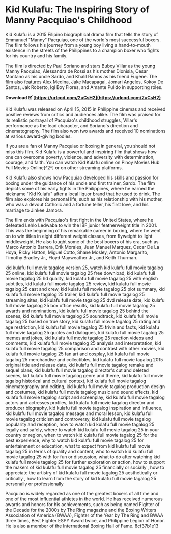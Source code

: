 
 
# Kid Kulafu: The Inspiring Story of Manny Pacquiao's Childhood
 
Kid Kulafu is a 2015 Filipino biographical drama film that tells the story of Emmanuel "Manny" Pacquiao, one of the world's most successful boxers. The film follows his journey from a young boy living a hand-to-mouth existence in the streets of the Philippines to a champion boxer who fights for his country and his family.
 
The film is directed by Paul Soriano and stars Buboy Villar as the young Manny Pacquiao, Alessandra de Rossi as his mother Dionisia, Cesar Montano as his uncle Sardo, and Khalil Ramos as his friend Eugene. The film also features Alex Medina, Jake Macapagal, Jomari Angeles, Kokoy De Santos, Jak Roberto, Igi Boy Flores, and Amante Pulido in supporting roles.
 
**Download 🗹 [https://urlcod.com/2uCsH2](https://urlcod.com/2uCsH2)**


 
Kid Kulafu was released on April 15, 2015 in Philippine cinemas and received positive reviews from critics and audiences alike. The film was praised for its realistic portrayal of Pacquiao's childhood struggles, Villar's performance as the lead character, and Soriano's direction and cinematography. The film also won two awards and received 10 nominations at various award-giving bodies.
 
If you are a fan of Manny Pacquiao or boxing in general, you should not miss this film. Kid Kulafu is a powerful and inspiring film that shows how one can overcome poverty, violence, and adversity with determination, courage, and faith. You can watch Kid Kulafu online on Pinoy Movies Hub Full Movies Online[^2^] or on other streaming platforms.
  
Kid Kulafu also shows how Pacquiao developed his skills and passion for boxing under the guidance of his uncle and first trainer, Sardo. The film depicts some of his early fights in the Philippines, where he earned the nickname "Kid Kulafu" after a local liquor brand that he used to drink. The film also explores his personal life, such as his relationship with his mother, who was a devout Catholic and a fortune teller, his first love, and his marriage to Jinkee Jamora.
 
The film ends with Pacquiao's first fight in the United States, where he defeated Lehlo Ledwaba to win the IBF junior featherweight title in 2001. This was the beginning of his remarkable career in boxing, where he went on to win titles in eight different weight classes, from flyweight to light middleweight. He also fought some of the best boxers of his era, such as Marco Antonio Barrera, Erik Morales, Juan Manuel Marquez, Oscar De La Hoya, Ricky Hatton, Miguel Cotto, Shane Mosley, Antonio Margarito, Timothy Bradley Jr., Floyd Mayweather Jr., and Keith Thurman.
 
kid kulafu full movie tagalog version 25,  watch kid kulafu full movie tagalog 25 online,  kid kulafu full movie tagalog 25 free download,  kid kulafu full movie tagalog 25 hd quality,  kid kulafu full movie tagalog 25 with english subtitles,  kid kulafu full movie tagalog 25 review,  kid kulafu full movie tagalog 25 cast and crew,  kid kulafu full movie tagalog 25 plot summary,  kid kulafu full movie tagalog 25 trailer,  kid kulafu full movie tagalog 25 streaming sites,  kid kulafu full movie tagalog 25 dvd release date,  kid kulafu full movie tagalog 25 box office results,  kid kulafu full movie tagalog 25 awards and nominations,  kid kulafu full movie tagalog 25 behind the scenes,  kid kulafu full movie tagalog 25 soundtrack,  kid kulafu full movie tagalog 25 based on true story,  kid kulafu full movie tagalog 25 rating and age restriction,  kid kulafu full movie tagalog 25 trivia and facts,  kid kulafu full movie tagalog 25 quotes and dialogues,  kid kulafu full movie tagalog 25 memes and jokes,  kid kulafu full movie tagalog 25 reaction videos and comments,  kid kulafu full movie tagalog 25 analysis and interpretation,  kid kulafu full movie tagalog 25 comparison and contrast with other movies,  kid kulafu full movie tagalog 25 fan art and cosplay,  kid kulafu full movie tagalog 25 merchandise and collectibles,  kid kulafu full movie tagalog 2015 original title and release date,  kid kulafu full movie tagalog remake and sequel plans,  kid kulafu full movie tagalog director's cut and deleted scenes,  kid kulafu full movie tagalog genre and theme,  kid kulafu full movie tagalog historical and cultural context,  kid kulafu full movie tagalog cinematography and editing,  kid kulafu full movie tagalog production design and costumes,  kid kulafu full movie tagalog music and sound effects,  kid kulafu full movie tagalog script and screenplay,  kid kulafu full movie tagalog actors and actresses profiles,  kid kulafu full movie tagalog director and producer biography,  kid kulafu full movie tagalog inspiration and influence,  kid kulafu full movie tagalog message and moral lesson,  kid kulafu full movie tagalog criticism and controversy,  kid kulafu full movie tagalog popularity and reception,  how to watch kid kulafu full movie tagalog 25 legally and safely,  where to watch kid kulafu full movie tagalog 25 in your country or region,  when to watch kid kulafu full movie tagalog 25 for the best experience,  why to watch kid kulafu full movie tagalog 25 for entertainment or education,  what to expect from kid kulafu full movie tagalog 25 in terms of quality and content,  who to watch kid kulafu full movie tagalog 25 with for fun or discussion,  what to do after watching kid kulafu full movie tagalog 25 for further exploration or action,  how to support the makers of kid kulafu full movie tagalog 25 financially or socially ,  how to appreciate the artistry of kid kulafu full movie tagalog 25 aesthetically or critically ,  how to learn from the story of kid kulafu full movie tagalog 25 personally or professionally
 
Pacquiao is widely regarded as one of the greatest boxers of all time and one of the most influential athletes in the world. He has received numerous awards and honors for his achievements, such as being named Fighter of the Decade for the 2000s by The Ring magazine and the Boxing Writers Association of America (BWAA), Fighter of the Year by The Ring and BWAA three times, Best Fighter ESPY Award twice, and Philippine Legion of Honor. He is also a member of the International Boxing Hall of Fame.
 8cf37b1e13
 
